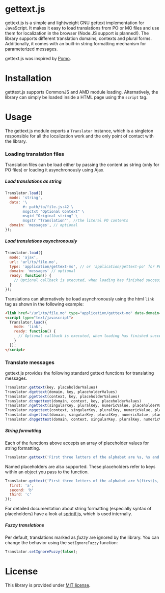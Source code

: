 # gettext.js
gettext.js is a simple and lightweight GNU gettext implementation for JavaScript. It makes it easy to load translations from PO or MO files and use them for localization in the browser (Node.JS support is planned!). The library supports different translation domains, contexts and plural forms. Additionally, it comes with an built-in string formatting mechanism for parameterized messages.  

gettext.js was inspired by [Pomo](https://github.com/cfv1984/Pomo).


# Installation
getttext.js supports CommonJS and AMD module loading. Alternatively, the library can simply be loaded inside a HTML page using the `script` tag.


# Usage
The gettext.js module exports a `Translator` instance, which is a singleton responsible for all the localization work and the only point of contact with the library.

### Loading translation files
Translation files can be load either by passing the content as string (only for PO files) or loading it asynchronously using Ajax. 

##### Load translations as string
```js
Translator.load({
  mode: 'string',
  data: '\
        #: path/to/file.js:42 \
        msgctxt "Optional Context" \
        msgid "Original string" \
        msgstr "Translation"', //the literal PO contents
  domain: 'messages', // optional
});
```

##### Load translations asynchronously

```js
Translator.load({
  mode: 'ajax',
  url: 'url/to/file.mo',
  type: 'application/gettext-mo', // or 'application/gettext-po' for PO files
  domain: 'messages' // optional
  ready: function() {
    // Optional callback is executed, when loading has finished successfully
  }
});
```

Translations can alternatively be load asynchronously using the html `link` tag as shown in the following example:
```html
<link href="/url/to/file.mo" type="application/gettext-mo" data-domain="optional domain" />
<script type="text/javascript">
  Translator.load({
    mode: 'link',
    ready: function() {
      // Optional callback is executed, when loading has finished successfully
    }
  });
</script>
```

### Translate messages
gettext.js provides the following standard gettext functions for translating messages. 

```js
Translator.gettext(key, placeholderValues)
Translator.dgettext(domain, key, placeholderValues)
Translator.pgettext(context, key, placeholderValues)
Translator.dcngettext(domain, context, key, placeholderValues)
Translator.ngettext(singularKey, pluralKey, numericValue, placeholderValues)
Translator.npgettext(context, singularKey, pluralKey, numericValue, placeholderValues)
Translator.dngettext(domain, singularKey, pluralKey, numericValue, placeholderValues)
Translator.dnpgettext(domain, context, singularKey, pluralKey, numericValue, placeholderValues)
```

##### String formatting

Each of the functions above accepts an array of placeholder values for string formatting. 

```js
Translator.gettext('First three letters of the alphabet are %s, %s and %s.', ['a', 'b', 'c']);
```

Named placeholders are also supported. These placeholders refer to keys within an object you pass to the function. 

```js
Translator.gettext('First three letters of the alphabet are %(first)s, %(second)s and %(third)s.', {
  first: 'a',
  second: 'b'
  third: 'c'
});
```

For detailed documentation about string formatting (especially syntax of placeholders) have a look at [sprintf.js](https://github.com/alexei/sprintf.js), which is used internally.

##### Fuzzy translations
Per default, translations marked as *fuzzy* are ignored by the library. You can change the behavior using the ```setIgnoreFuzzy```
function:

```js
Translator.setIgnoreFuzzy(false);
```

# License
This library is provided under [MIT license](https://raw.githubusercontent.com/soldag/gettext.js/master/LICENSE.md).
